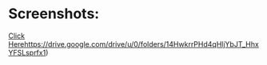 # Screenshots:  
[Click Here](https://drive.google.com/drive/u/0/folders/14HwkrrPHd4qHljYbJT_HhxYFSLsprfx1)https://drive.google.com/drive/u/0/folders/14HwkrrPHd4qHljYbJT_HhxYFSLsprfx1)
